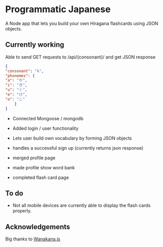 # Programmatic Japanese

A Node app that lets you build your own Hiragana flashcards using JSON objects.

## Currently working

Able to send GET requests to /api/{consonant}/ and get JSON response

```JSON
{
"consonant": "k",
"phonemes": {
"a": "か",
"i": "き",
"u": "く",
"e": "け",
"o": "こ"
    }
}
```

- Connected Mongoose / mongodb

- Added login / user functionality

- Lets user build own vocabulary by forming JSON objects

- handles a successful sign up (currently returns json response)

- merged profile page

- made profile show word bank

- completed flash card page

## To do

- Not all mobile devices are currently able to display the flash cards properly.

## Acknowledgements

Big thanks to [Wanakana.js](https://wanakana.com)